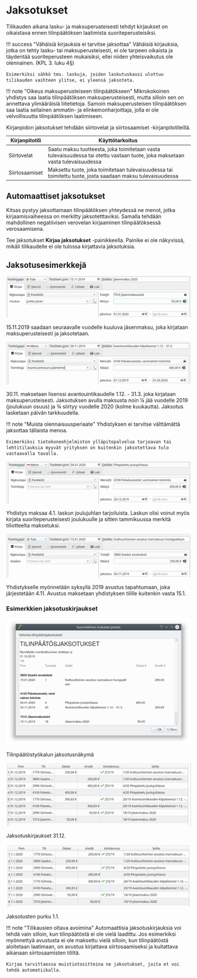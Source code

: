 # Jaksotukset

Tilikauden aikana lasku- ja maksuperusteisesti tehdyt kirjaukset on oikaistava ennen tilinpäätöksen laatimista suoriteperusteisiksi.

!!! success "Vähäisiä kirjauksia ei tarvitse jaksottaa"
    Vähäisiä kirjauksia, jotka on tehty lasku- tai maksuperusteisesti, ei ole tarpeen oikaista ja täydentää suoriteperusteen mukaisiksi, ellei niiden yhteisvaikutus ole olennainen. (KPL 3. luku 4§)

    Esimerkiksi sähkö tms. laskuja, joiden laskutuskausi ulottuu tilikauden vaihteen ylitse, ei yleensä jaksoteta.


!!! note "Oikeus maksuperusteiseen tilinpäätökseen"
    Mikrokokoinen yhdistys saa laatia tilinpäätöksen maksuperusteisesti, mutta silloin sen on annettava ylimääräisiä liitetietoja. Samoin maksuperusteisen tilinpäätöksen saa laatia sellainen ammatin- ja elinkeinonharjoittaja, jolla ei ole velvollisuutta tilinpäätöksen laatimiseen.

Kirjanpidon jaksotukset tehdään siirtovelat ja siirtosaamiset -kirjanpitotileillä.

Kirjanpitotili  |  Käyttötarkoitus
----------------|------------------------
Siirtovelat     | Saatu maksu tuotteesta, joka toimitetaan vasta tulevaisuudessa tai otettu vastaan tuote, joka maksetaan vasta tulevaisuudessa
Siirtosaamiset  | Maksettu tuote, joka toimitetaan tulevaisuudessa tai toimitettu tuote, josta saadaan maksu tulevaisuudessa

## Automaattiset jaksotukset

Kitsas pystyy jaksottamaan tilinpäätöksen yhteydessä ne menot, jotka kirjaamisvaiheessa on merkitty jaksotetttaviksi. Samalla tehdään mahdollinen negatiivisen verovelan kirjaaminen tilinpäätöksessä verosaamisena.

Tee jaksotukset **Kirjaa jaksotukset** -painikkeella. Painike ei ole näkyvissä, mikäli tilikaudelle ei ole tulossa kirjattavia jaksotuksia.

## Jaksotusesimerkkejä

![](jasenmaksu.png)

15.11.2019 saadaan seuraavalle vuodelle kuuluva jäsenmaksu, joka kirjataan maksuperusteisesti ja jaksotetaan.

![](avantouinti.png)

30.11. maksetaan lisenssi avantouintikaudelle 1.12. - 31.3. joka kirjataan maksuperusteisesti. Jaksotuksen avulla maksusta noin &frac14; jää vuodelle 2019 (joulukuun osuus) ja &frac34; siirtyy vuodelle 2020 (kolme kuukautta). Jaksotus lasketaan päivän tarkkuudella.

!!! note "Muista olennaisuusperiaate"
    Yhdistyksen ei tarvitse välttämättä jaksottaa tällaista menoa.

    Esimerkiksi tietokoneohjelmiston ylläpitopalvelua tarjoavan tai lehtitilauksia myyvät yrityksen on kuitenkin jaksotettava tulo vastaavalla tavalla.

![](pitopalvelu.png)

Yhdistys maksaa 4.1. laskun joulujuhlan tarjoiluista. Laskun olisi voinut myös kirjata suoriteperusteisesti joulukuulle ja sitten tammikuussa merkitä tiliotteelta maksetuksi.

![](kulttuuritoimi.png)

Yhdistykselle myönnetään syksyllä 2019 avustus tapahtumaan, joka järjestetään 4.11. Avustus maksetaan yhdistyksen tilille kuitenkin vasta 15.1.

### Esimerkkien jaksotuskirjaukset

![](jaksotus.png)

Tilinpäätöstyökalun jaksotusnäkymä

![](jaksopaatos.png)

Jaksotuskirjaukset 31.12.

![](jaksoavaus.png)

Jaksotusten purku 1.1.

!!! note "Tilikausien oltava avoimina"
    Automaattisia jaksotuskirjauksia voi tehdä vain silloin, kun tilinpäätöstä ei ole vielä laadittu. Jos esimerkiksi myönnettyä avustusta ei ole maksettu vielä silloin, kun tilinpäätöstä aloitetaan laatimaan, on avustus kirjattava siirtosaamiseksi ja kuitattava aikanaan siirtosaamisten tililtä.

    Kirjaa tarvittaessa muistiotositteina ne jaksotukset, joita et voi tehdä automatiikalla.
